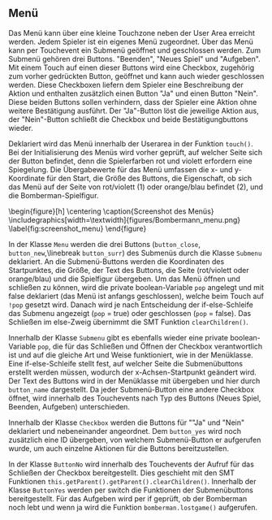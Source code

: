 ## Menü

Das Menü kann über eine kleine Touchzone neben der User Area erreicht werden. Jedem Spieler ist ein eigenes Menü zugeordnet. Über das Menü kann per Touchevent ein Submenü geöffnet und geschlossen werden. Zum Submenü gehören drei Buttons. "Beenden", "Neues Spiel" und "Aufgeben". Mit einem Touch auf einen dieser Buttons wird eine Checkbox, zugehörig zum vorher gedrückten Button, geöffnet und kann auch wieder geschlossen werden. Diese Checkboxen liefern dem Spieler eine Beschreibung der Aktion und enthalten zusätzlich einen Button "Ja" und einen Button "Nein". Diese beiden Buttons sollen verhindern, dass der Spieler eine Aktion ohne weitere Bestätigung ausführt. Der "Ja"-Button löst die jeweilige Aktion aus, der "Nein"-Button schließt die Checkbox und beide Bestätigungbuttons wieder.

Deklariert wird das Menü innerhalb der Userarea in der Funktion  `touch()`. Bei der Initialisierung des Menüs wird vorher geprüft, auf welcher Seite sich der Button befindet, denn die Spielerfarben rot und violett erfordern eine Spiegelung. Die Übergabewerte für das Menü umfassen die x- und y-Koordinate für den Start, die Größe des Buttons, die Eigenschaft, ob sich das Menü auf der Seite von rot/violett (1) oder orange/blau befindet (2), und die Bomberman-Spielfigur.

\begin{figure}[h]
    \centering
    \caption{Screenshot des Menüs}
    \includegraphics[width=\textwidth]{figures/Bombermann_menu.png}
    \label{fig:screenshot_menu}
\end{figure}


In der Klasse `Menu` werden die drei Buttons (`button_close`, `button_new`,\linebreak `button_surr`) des Submenüs durch die Klasse `Submenu` deklariert. An die Submenü-Buttons werden die Koordinaten des Startpunktes, die Größe, der Text des Buttons, die Seite (rot/violett oder orange/blau) und die Spielfigur übergeben. Um das Menü öffnen und schließen zu können, wird die private boolean-Variable `pop` angelegt und mit false deklariert (das Menü ist anfangs geschlossen), welche beim Touch auf `!pop` gesetzt wird. Danach wird je nach Entscheidung der if-else-Schleife das Submenu angezeigt (`pop` = true) oder geschlossen (`pop` = false). Das Schließen im else-Zweig übernimmt die SMT Funktion `clearChildren()`.

Innerhalb der Klasse `Submenu` gibt es ebenfalls wieder eine private boolean-Variable `pop`, die für das Schließen und Öffnen der Checkbox verantwortlich ist und auf die gleiche Art und Weise funktioniert, wie in der Menüklasse. Eine if-else-Schleife stellt fest, auf welcher Seite die Submenübuttons erstellt werden müssen, wodurch der x-Achsen-Startpunkt geändert wird. Der Text des Buttons wird in der Menüklasse mit übergeben und hier durch `button_name` dargestellt. Da jeder Submenü-Button eine andere Checkbox öffnet, wird innerhalb des Touchevents nach Typ des Buttons (Neues Spiel, Beenden, Aufgeben) unterschieden.

Innerhalb der Klasse `Checkbox` werden die Buttons für ""Ja" und "Nein" deklariert und nebeneinander angeordnet. Dem `button_yes` wird noch zusätzlich eine ID übergeben, von welchem Submenü-Button er aufgerufen wurde, um auch einzelne Aktionen für die Buttons bereitzustellen.

In der Klasse `ButtonNo` wird innerhalb des Touchevents der Aufruf für das Schließen der Checkbox bereitgestellt. Dies geschieht mit den SMT Funktionen `this.getParent().getParent().clearChildren()`.
Innerhalb der Klasse `ButtonYes` werden per switch die Funktionen der Submenübuttons bereitgestellt. Für das Aufgeben wird per if geprüft, ob der Bomberman noch lebt und wenn ja wird die Funktion `bomberman.lostgame()`
aufgerufen.
